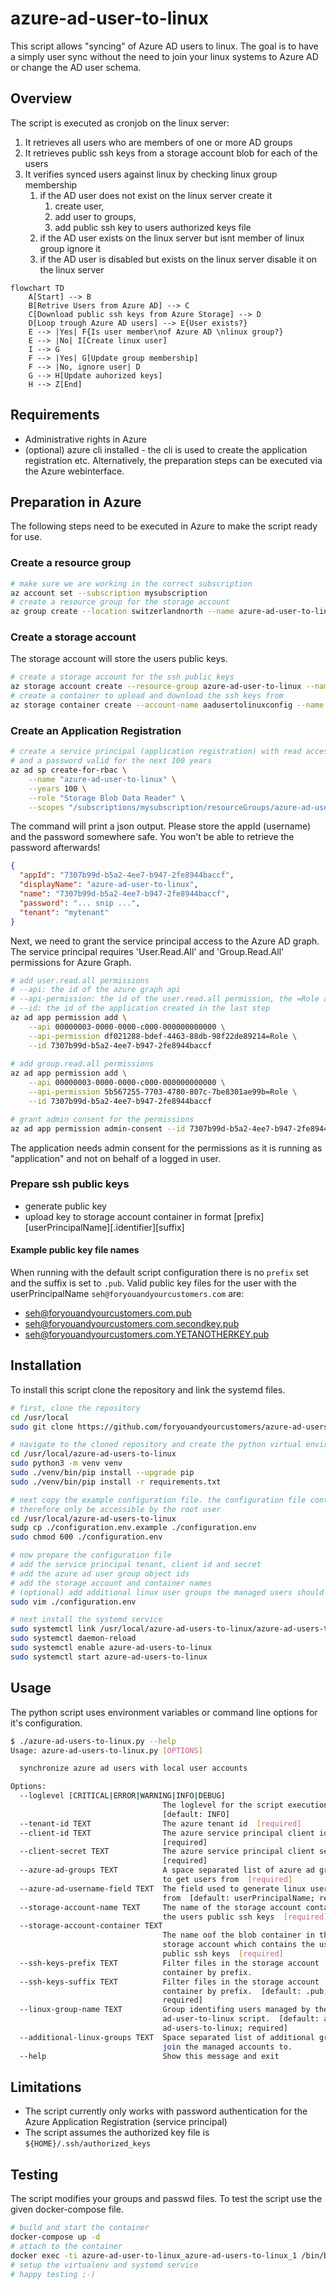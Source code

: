 # azure-ad-user-to-linux

This script allows "syncing" of Azure AD users to linux.
The goal is to have a simply user sync without the need to join your linux systems to Azure AD or change
the AD user schema.


## Overview

The script is executed as cronjob on the linux server:

1) It retrieves all users who are members of one or more AD groups
2) It retrieves public ssh keys from a storage account blob for each of the users
3) It verifies synced users against linux by checking linux group membership
   1) if the AD user does not exist on the linux server create it
      1) create user, 
      2) add user to groups, 
      3) add public ssh key to users authorized keys file
   2) if the AD user exists on the linux server but isnt member of linux group ignore it
   3) if the AD user is disabled but exists on the linux server disable it on the linux server
 
```mermaid
flowchart TD
    A[Start] --> B
    B[Retrive Users from Azure AD] --> C
    C[Download public ssh keys from Azure Storage] --> D
    D[Loop trough Azure AD users] --> E{User exists?}
    E --> |Yes| F{Is user member\nof Azure AD \nlinux group?}
    E --> |No| I[Create linux user]
    I --> G
    F --> |Yes| G[Update group membership]
    F --> |No, ignore user| D
    G --> H[Update auhorized keys]
    H --> Z[End]
```
  
## Requirements
 
- Administrative rights in Azure 
- (optional) azure cli installed - the cli is used to create the application registration etc. Alternatively, the preparation steps can be executed via the Azure webinterface.

## Preparation in Azure

The following steps need to be executed in Azure to make the script ready for use.

### Create a resource group

```bash
# make sure we are working in the correct subscription
az account set --subscription mysubscription
# create a resource group for the storage account
az group create --location switzerlandnorth --name azure-ad-user-to-linux
```

### Create a storage account

The storage account will store the users public keys.

```bash
# create a storage account for the ssh public keys
az storage account create --resource-group azure-ad-user-to-linux --name aadusertolinuxconfig
# create a container to upload and download the ssh keys from
az storage container create --account-name aadusertolinuxconfig --name ssh-keys
```

### Create an Application Registration

```bash
# create a service principal (application registration) with read access to the storage account
# and a password valid for the next 100 years
az ad sp create-for-rbac \
    --name "azure-ad-user-to-linux" \
    --years 100 \
    --role "Storage Blob Data Reader" \
    --scopes "/subscriptions/mysubscription/resourceGroups/azure-ad-user-to-linux/providers/Microsoft.Storage/storageAccounts/aadusertolinuxconfig"
```

The command will print a json output. Please store the appId (username) and the password somewhere safe.
You won't be able to retrieve the password afterwards!

```json
{
  "appId": "7307b99d-b5a2-4ee7-b947-2fe8944baccf",
  "displayName": "azure-ad-user-to-linux",
  "name": "7307b99d-b5a2-4ee7-b947-2fe8944baccf",
  "password": "... snip ...",
  "tenant": "mytenant"
}
```

Next, we need to grant the service principal access to the Azure AD graph.
The service principal requires 'User.Read.All' and 'Group.Read.All' permissions for Azure Graph.

```bash
# add user.read.all permissions
# --api: the id of the azure graph api
# --api-permission: the id of the user.read.all permission, the =Role at the end allows application permissions. 
# --id: the id of the application created in the last step
az ad app permission add \
    --api 00000003-0000-0000-c000-000000000000 \
    --api-permission df021288-bdef-4463-88db-98f22de89214=Role \
    --id 7307b99d-b5a2-4ee7-b947-2fe8944baccf
    
# add group.read.all permissions
az ad app permission add \
    --api 00000003-0000-0000-c000-000000000000 \
    --api-permission 5b567255-7703-4780-807c-7be8301ae99b=Role \
    --id 7307b99d-b5a2-4ee7-b947-2fe8944baccf

# grant admin consent for the permissions
az ad app permission admin-consent --id 7307b99d-b5a2-4ee7-b947-2fe8944baccf

```

The application needs admin consent for the permissions as it is running as "application" and not on behalf of a 
logged in user.

### Prepare ssh public keys
- generate public key
- upload key to storage account container in format [prefix][userPrincipalName][.identifier][suffix]

#### Example public key file names

When running with the default script configuration there is no `prefix` set and the suffix is set to `.pub`.
Valid public key files for the user with the userPrincipalName `seh@foryouandyourcustomers.com` are:
- seh@foryouandyourcustomers.com.pub
- seh@foryouandyourcustomers.com.secondkey.pub
- seh@foryouandyourcustomers.com.YETANOTHERKEY.pub

## Installation

To install this script clone the repository and link the systemd files.

```bash
# first, clone the repository
cd /usr/local
sudo git clone https://github.com/foryouandyourcustomers/azure-ad-users-to-linux.git

# navigate to the cloned repository and create the python virtual environment
cd /usr/local/azure-ad-users-to-linux
sudo python3 -m venv venv
sudo ./venv/bin/pip install --upgrade pip
sudo ./venv/bin/pip install -r requirements.txt 

# next copy the example configuration file. the configuration file contains the client id and secret and should 
# therefore only be accessible by the root user
cd /usr/local/azure-ad-users-to-linux
sudp cp ./configuration.env.example ./configuration.env
sudo chmod 600 ./configuration.env

# now prepare the configuration file
# add the service principal tenant, client id and secret
# add the azure ad user group object ids
# add the storage account and container names
# (optional) add additional linux user groups the managed users should be added too (e.g. docker, wheel, ...)
sudo vim ./configuration.env

# next install the systemd service
sudo systemctl link /usr/local/azure-ad-users-to-linux/azure-ad-users-to-linux.service
sudo systemctl daemon-reload
sudo systemctl enable azure-ad-users-to-linux
sudo systemctl start azure-ad-users-to-linux
```

## Usage

The python script uses environment variables or command line options for it's configuration.

```bash
$ ./azure-ad-users-to-linux.py --help
Usage: azure-ad-users-to-linux.py [OPTIONS]

  synchronize azure ad users with local user accounts

Options:
  --loglevel [CRITICAL|ERROR|WARNING|INFO|DEBUG]
                                  The loglevel for the script execution
                                  [default: INFO]
  --tenant-id TEXT                The azure tenant id  [required]
  --client-id TEXT                The azure service principal client id
                                  [required]
  --client-secret TEXT            The azure service principal client secret
                                  [required]
  --azure-ad-groups TEXT          A space separated list of azure ad group ids
                                  to get users from  [required]
  --azure-ad-username-field TEXT  The field used to generate linux usernames
                                  from  [default: userPrincipalName; required]
  --storage-account-name TEXT     The name of the storage account containing
                                  the users public ssh keys  [required]
  --storage-account-container TEXT
                                  The name oof the blob container in the
                                  storage account which contains the users
                                  public ssh keys  [required]
  --ssh-keys-prefix TEXT          Filter files in the storage account
                                  container by prefix.
  --ssh-keys-suffix TEXT          Filter files in the storage account
                                  container by prefix.  [default: .pub;
                                  required]
  --linux-group-name TEXT         Group identifing users managed by the azure-
                                  ad-user-to-linux script.  [default: azure-
                                  ad-users-to-linux; required]
  --additional-linux-groups TEXT  Space separated list of additional groups to
                                  join the managed accounts to.
  --help                          Show this message and exit
```

## Limitations

- The script currently only works with password authentication for the Azure Application Registration (service principal)
- The script assumes the authorized key file is `${HOME}/.ssh/authorized_keys`

## Testing

The script modifies your groups and passwd files. To test the script use the given docker-compose file.

```bash
# build and start the container
docker-compose up -d
# attach to the container
docker exec -ti azure-ad-user-to-linux_azure-ad-users-to-linux_1 /bin/bash
# setup the virtualenv and systemd service
# happy testing ;-)
```
